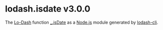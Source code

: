 # lodash.isdate v3.0.0

The [Lo-Dash](https://lodash.com/) function [_.isDate](http://lodash.com/docs#isDate) as a [Node.js](http://nodejs.org/) module generated by [lodash-cli](https://www.npmjs.com/package/lodash-cli).
